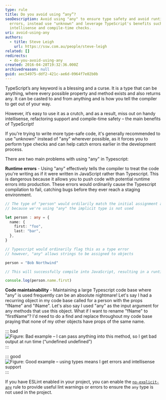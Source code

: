 ```yaml
---
type: rule
title: Do you avoid using “any”?
seoDescription: Avoid using "any" to ensure type safety and avoid runtime
  errors, instead use "unknown" and leverage TypeScript's benefits such as
  intellisense and compile-time checks.
uri: avoid-using-any
authors:
  - title: Steve Leigh
    url: https://ssw.com.au/people/steve-leigh
related: []
redirects:
  - do-you-avoid-using-any
created: 2016-04-28T19:32:36.000Z
archivedreason: null
guid: aec54975-ddf2-421c-ae6d-0964f7e02b0b
---
```



TypeScript’s any keyword is a blessing and a curse. It is a type that can be anything, where every possible property and method exists and also returns any. It can be casted to and from anything and is how you tell the compiler to get out of your way.

However, it’s easy to use it as a crutch, and as a result, miss out on handy intellisense, refactoring support and compile-time safety – the main benefits of TypeScript!

<!--endintro-->

If you're trying to write more type-safe code, it's generally recommended to use "unknown" instead of "any" wherever possible, as it forces you to perform type checks and can help catch errors earlier in the development process.

There are two main problems with using "any" in Typescript:

**Runtime errors** - Using "any" effectively tells the compiler to treat the code you're writing as if it were written in JavaScript rather than Typescript. This is dangerous because it allows you to push code with potential runtime errors into production. These errors would ordinarily cause the Typescript compilation to fail, catching bugs before they ever reach a staging environment.

``` typescript
// The type of "person" would ordilarily match the initial assignment assignment
// because we're using "any" the implicit type is not used

let person : any = {
  name: {
    first: "foo",
    last: "bar",
  },
}

// Typescript would ordinarily flag this as a type error
// however, "any" allows strings to be assigned to objects

person = "Bob Northwind"

// This will successfully compile into JavaScript, resulting in a runtime error

console.log(person.name.first)

```

**Code maintainability** - Maintaining a large Typescript code base where "any" is used frequently can be an absolute nightmare! Let's say I had a recurring object in my code base called for a person with the props "fName" and "lName". Let's also say I used "any" as the input argument for any methods that use this object. What if I want to rename "fName" to "firstName"? I'd need to do a find and replace throughout my code base praying that none of my other objects have props of the same name.

::: bad
![Figure: Bad example – I can pass anything into this method, so I get bad output at run time (“undefined undefined”)](any-bad.png)
:::

::: good
![Figure: Good example – using types means I get errors and intellisense support](any-good.png)
:::

If you have ESLint enabled in your project, you can enable the [`no-explicit-any`](https://typescript-eslint.io/rules/no-explicit-any/) rule to provide useful lint warnings or errors to ensure the `any` type is not used in the project.
